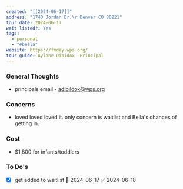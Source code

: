 ```yaml
---
created: "[[2024-06-17]]"
address: "1740 Jordan Dr.\r Denver CO 80221"
tour date: 2024-06-17
wait listed?: Yes
tags:
  - personal
  - "#bella"
website: https://fmday.wps.org/
tour guide: Aylane Dibidox -Principal
---
```

### General Thoughts
- principals email - adibildox@wps.org
### Concerns
- loved loved loved it. only concern is waitlist and Bella's chances of getting in.
### Cost
- $1,800 for infants/toddlers

### To Do's
- [x] get added to waitlist 📅 2024-06-17 ✅ 2024-06-18

